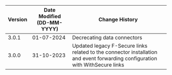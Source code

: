 | **Version**   | **Date Modified (DD-MM-YYYY)** | **Change History**                                                                                                          |
|---------------|--------------------------------|-----------------------------------------------------------------------------------------------------------------------------|
|  3.0.1        |  01-07-2024                    | Decrecating data connectors |
|  3.0.0        |  31-10-2023                    | Updated legacy F-Secure links related to the connector installation and event forwarding configuration with WithSecure links|